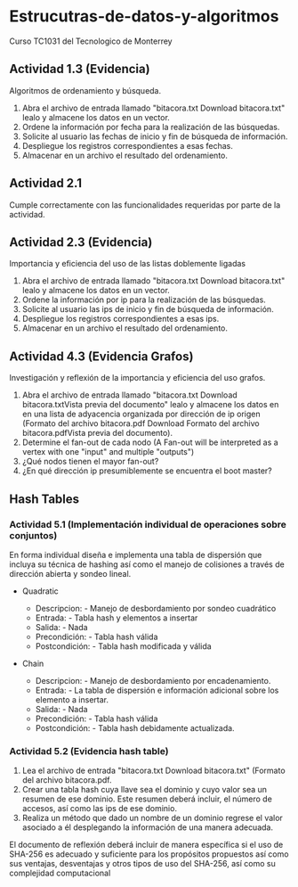 # Estrucutras-de-datos-y-algoritmos
Curso TC1031 del Tecnologico de Monterrey

## Actividad 1.3 (Evidencia)
Algoritmos de ordenamiento y búsqueda.

1. Abra el archivo de entrada llamado "bitacora.txt Download bitacora.txt" lealo y almacene los datos en un vector.
2. Ordene la información por fecha para la realización de las búsquedas.
3. Solicite al usuario las fechas de inicio y fin de búsqueda de información.
4. Despliegue los registros correspondientes a esas fechas.
5. Almacenar en un archivo el resultado del ordenamiento.

## Actividad 2.1
Cumple correctamente con las funcionalidades requeridas por parte de la actividad.


## Actividad 2.3 (Evidencia)
Importancia y eficiencia del uso de las listas doblemente ligadas

1. Abra el archivo de entrada llamado "bitacora.txt Download bitacora.txt" lealo y almacene los datos en un vector.
2. Ordene la información por ip para la realización de las búsquedas.
3. Solicite al usuario las ips de inicio y fin de búsqueda de información.
4. Despliegue los registros correspondientes a esas ips.
5. Almacenar en un archivo el resultado del ordenamiento.

## Actividad 4.3 (Evidencia Grafos)
Investigación y reflexión de la importancia y eficiencia del uso grafos.

1. Abra el archivo de entrada llamado "bitacora.txt Download bitacora.txtVista previa del documento" lealo y almacene los datos en en una lista de adyacencia organizada por dirección de ip origen (Formato del archivo bitacora.pdf Download Formato del archivo bitacora.pdfVista previa del documento).
2. Determine el fan-out de cada nodo (A Fan-out will be interpreted as a vertex with one "input" and multiple "outputs")
3. ¿Qué nodos tienen el mayor fan-out?
4. ¿En qué dirección ip presumiblemente se encuentra el boot master?

## Hash Tables
### Actividad 5.1 (Implementación individual de operaciones sobre conjuntos)
En forma individual diseña e implementa una tabla de dispersión que incluya su técnica de hashing así como el manejo de colisiones a través de dirección abierta y sondeo lineal.
- Quadratic
    - Descripcion:
          - Manejo de desbordamiento por sondeo cuadrático
    - Entrada:
          - Tabla hash y elementos a insertar
    - Salida:
          - Nada
    - Precondición:
          - Tabla hash válida
    - Postcondición:
          - Tabla hash modificada y válida

- Chain
    - Descripcion:
          - Manejo de desbordamiento por encadenamiento.
    - Entrada:
          - La tabla de dispersión e información adicional sobre los elemento a insertar.
    - Salida:
          - Nada
    - Precondición:
          - Tabla hash válida
    - Postcondición:
          - Tabla hash debidamente actualizada.

### Actividad 5.2 (Evidencia hash table)
1. Lea el archivo de entrada "bitacora.txt Download bitacora.txt" (Formato del archivo bitacora.pdf.
2. Crear una tabla hash cuya llave sea el dominio y cuyo valor sea un resumen de ese dominio. Este resumen deberá incluir, el número de accesos, así como las ips de ese dominio.
3. Realiza un método que dado un nombre de un dominio regrese el valor asociado a él desplegando la información de una manera adecuada.

El documento de reflexión deberá incluir de manera específica si el uso de SHA-256 es adecuado y suficiente para los propósitos propuestos así como sus ventajas, desventajas y otros tipos de uso del SHA-256, así como su complejidad computacional
